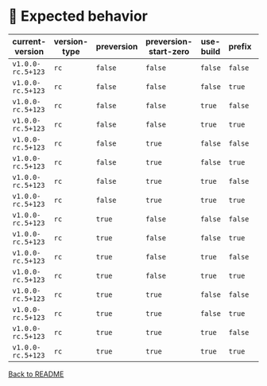 # 🧪 Expected behavior

| current-version | version-type | preversion | preversion-start-zero | use-build | prefix | Result | Status |
|-----------------|--------------|------------|------------------------|-----------|--------|--------|--------|
| `v1.0.0-rc.5+123` | `rc` | `false` | `false` | `false` | `false` | `1.0.0-rc.6` | ✅ |
| `v1.0.0-rc.5+123` | `rc` | `false` | `false` | `false` | `true` | `v1.0.0-rc.6` | ✅ |
| `v1.0.0-rc.5+123` | `rc` | `false` | `false` | `true` | `false` | `1.0.0-rc.6+124` | ✅ |
| `v1.0.0-rc.5+123` | `rc` | `false` | `false` | `true` | `true` | `v1.0.0-rc.6+124` | ✅ |
| `v1.0.0-rc.5+123` | `rc` | `false` | `true` | `false` | `false` | `1.0.0-rc.6` | ✅ |
| `v1.0.0-rc.5+123` | `rc` | `false` | `true` | `false` | `true` | `v1.0.0-rc.6` | ✅ |
| `v1.0.0-rc.5+123` | `rc` | `false` | `true` | `true` | `false` | `1.0.0-rc.6+124` | ✅ |
| `v1.0.0-rc.5+123` | `rc` | `false` | `true` | `true` | `true` | `v1.0.0-rc.6+124` | ✅ |
| `v1.0.0-rc.5+123` | `rc` | `true` | `false` | `false` | `false` | `1.0.0-rc.6` | ✅ |
| `v1.0.0-rc.5+123` | `rc` | `true` | `false` | `false` | `true` | `v1.0.0-rc.6` | ✅ |
| `v1.0.0-rc.5+123` | `rc` | `true` | `false` | `true` | `false` | `1.0.0-rc.6+124` | ✅ |
| `v1.0.0-rc.5+123` | `rc` | `true` | `false` | `true` | `true` | `v1.0.0-rc.6+124` | ✅ |
| `v1.0.0-rc.5+123` | `rc` | `true` | `true` | `false` | `false` | `1.0.0-rc.6` | ✅ |
| `v1.0.0-rc.5+123` | `rc` | `true` | `true` | `false` | `true` | `v1.0.0-rc.6` | ✅ |
| `v1.0.0-rc.5+123` | `rc` | `true` | `true` | `true` | `false` | `1.0.0-rc.6+124` | ✅ |
| `v1.0.0-rc.5+123` | `rc` | `true` | `true` | `true` | `true` | `v1.0.0-rc.6+124` | ✅ |

[Back to README](../README.md)
